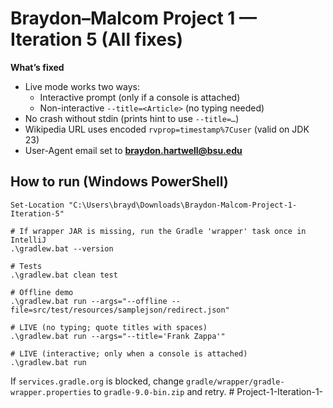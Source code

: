 
# Braydon–Malcom Project 1 — Iteration 5 (All fixes)

**What’s fixed**
- Live mode works two ways:
  - Interactive prompt (only if a console is attached)
  - Non-interactive `--title=<Article>` (no typing needed)
- No crash without stdin (prints hint to use `--title=…`)
- Wikipedia URL uses encoded `rvprop=timestamp%7Cuser` (valid on JDK 23)
- User-Agent email set to **braydon.hartwell@bsu.edu**

## How to run (Windows PowerShell)
```
Set-Location "C:\Users\brayd\Downloads\Braydon-Malcom-Project-1-Iteration-5"

# If wrapper JAR is missing, run the Gradle 'wrapper' task once in IntelliJ
.\gradlew.bat --version

# Tests
.\gradlew.bat clean test

# Offline demo
.\gradlew.bat run --args="--offline --file=src/test/resources/samplejson/redirect.json"

# LIVE (no typing; quote titles with spaces)
.\gradlew.bat run --args="--title='Frank Zappa'"

# LIVE (interactive; only when a console is attached)
.\gradlew.bat run
```

If `services.gradle.org` is blocked, change `gradle/wrapper/gradle-wrapper.properties` to `gradle-9.0-bin.zip` and retry.
#   P r o j e c t - 1 - I t e r a t i o n - 1 -  
 